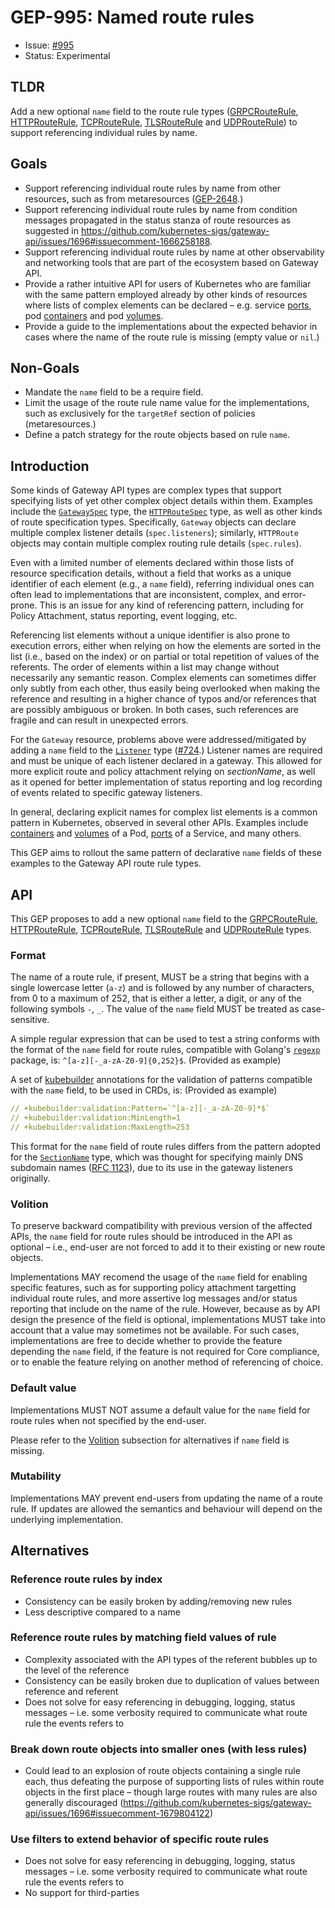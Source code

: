 # GEP-995: Named route rules

* Issue: [#995](https://github.com/kubernetes-sigs/gateway-api/issues/995)
* Status: Experimental

## TLDR

Add a new optional `name` field to the route rule types ([GRPCRouteRule](https://gateway-api.sigs.k8s.io/reference/spec/#gateway.networking.k8s.io/v1alpha2.GRPCRouteRule), [HTTPRouteRule](https://gateway-api.sigs.k8s.io/reference/spec/#gateway.networking.k8s.io/v1.HTTPRouteRule), [TCPRouteRule](https://gateway-api.sigs.k8s.io/reference/spec/#gateway.networking.k8s.io/v1alpha2.TCPRouteRule), [TLSRouteRule](https://gateway-api.sigs.k8s.io/reference/spec/#gateway.networking.k8s.io/v1alpha2.TLSRouteRule) and [UDPRouteRule](https://gateway-api.sigs.k8s.io/reference/spec/#gateway.networking.k8s.io/v1alpha2.UDPRouteRule)) to support referencing individual rules by name.

## Goals

* Support referencing individual route rules by name from other resources, such as from metaresources ([GEP-2648](https://gateway-api.sigs.k8s.io/geps/gep-2648/#apply-policies-to-sections-of-a-resource).)
* Support referencing individual route rules by name from condition messages propagated in the status stanza of route resources as suggested in https://github.com/kubernetes-sigs/gateway-api/issues/1696#issuecomment-1666258188.
* Support referencing individual route rules by name at other observability and networking tools that are part of the ecosystem based on Gateway API.
* Provide a rather intuitive API for users of Kubernetes who are familiar with the same pattern employed already by other kinds of resources where lists of complex elements can be declared – e.g. service [ports](https://kubernetes.io/docs/reference/kubernetes-api/service-resources/service-v1/#ServiceSpec), pod [containers](https://kubernetes.io/docs/reference/kubernetes-api/workload-resources/pod-v1/#containers) and pod [volumes](https://kubernetes.io/docs/reference/kubernetes-api/workload-resources/pod-v1/#volumes).
* Provide a guide to the implementations about the expected behavior in cases where the name of the route rule is missing (empty value or `nil`.)

## Non-Goals

* Mandate the `name` field to be a require field.
* Limit the usage of the route rule name value for the implementations, such as exclusively for the `targetRef` section of policies (metaresources.)
* Define a patch strategy for the route objects based on rule `name`.

## Introduction

Some kinds of Gateway API types are complex types that support specifying lists of yet other complex object details within them. Examples include the [`GatewaySpec`](https://gateway-api.sigs.k8s.io/reference/spec/#gateway.networking.k8s.io/v1.GatewaySpec) type, the [`HTTPRouteSpec`](https://gateway-api.sigs.k8s.io/reference/spec/#gateway.networking.k8s.io/v1.HTTPRouteSpec) type, as well as other kinds of route specification types. Specifically, `Gateway` objects can declare multiple complex listener details (`spec.listeners`); similarly, `HTTPRoute` objects may contain multiple complex routing rule details (`spec.rules`).

Even with a limited number of elements declared within those lists of resource specification details, without a field that works as a unique identifier of each element (e.g., a `name` field), referring individual ones can often lead to implementations that are inconsistent, complex, and error-prone. This is an issue for any kind of referencing pattern, including for Policy Attachment, status reporting, event logging, etc.

Referencing list elements without a unique identifier is also prone to execution errors, either when relying on how the elements are sorted in the list (i.e., based on the index) or on partial or total repetition of values of the referents. The order of elements within a list may change without necessarily any semantic reason. Complex elements can sometimes differ only subtly from each other, thus easily being overlooked when making the reference and resulting in a higher chance of typos and/or references that are possibly ambiguous or broken. In both cases, such references are fragile and can result in unexpected errors.

For the `Gateway` resource, problems above were addressed/mitigated by adding a `name` field to the [`Listener`](https://gateway-api.sigs.k8s.io/reference/spec/#gateway.networking.k8s.io/v1.Listener) type ([#724](https://github.com/kubernetes-sigs/gateway-api/issues/).) Listener names are required and must be unique of each listener declared in a gateway. This allowed for more explicit route and policy attachment relying on _sectionName_, as well as it opened for better implementation of status reporting and log recording of events related to specific gateway listeners.

In general, declaring explicit names for complex list elements is a common pattern in Kubernetes, observed in several other APIs. Examples include [containers](https://kubernetes.io/docs/reference/kubernetes-api/workload-resources/pod-v1/#containers) and [volumes](https://kubernetes.io/docs/reference/kubernetes-api/workload-resources/pod-v1/#volumes) of a Pod, [ports](https://kubernetes.io/docs/reference/kubernetes-api/service-resources/service-v1/#ServiceSpec) of a Service, and many others.

This GEP aims to rollout the same pattern of declarative `name` fields of these examples to the Gateway API route rule types.

## API

This GEP proposes to add a new optional `name` field to the [GRPCRouteRule](https://gateway-api.sigs.k8s.io/reference/spec/#gateway.networking.k8s.io/v1alpha2.GRPCRouteRule), [HTTPRouteRule](https://gateway-api.sigs.k8s.io/reference/spec/#gateway.networking.k8s.io/v1.HTTPRouteRule), [TCPRouteRule](https://gateway-api.sigs.k8s.io/reference/spec/#gateway.networking.k8s.io/v1alpha2.TCPRouteRule), [TLSRouteRule](https://gateway-api.sigs.k8s.io/reference/spec/#gateway.networking.k8s.io/v1alpha2.TLSRouteRule) and [UDPRouteRule](https://gateway-api.sigs.k8s.io/reference/spec/#gateway.networking.k8s.io/v1alpha2.UDPRouteRule) types.

### Format

The name of a route rule, if present, MUST be a string that begins with a single lowercase letter (`a-z`) and is followed by any number of characters, from 0 to a maximum of 252, that is either a letter, a digit, or any of the following symbols `-`, `_`. The value of the `name` field MUST be treated as case-sensitive.

A simple regular expression that can be used to test a string conforms with the format of the `name` field for route rules, compatible with Golang's [`regexp`](https://pkg.go.dev/regexp) package, is: `^[a-z][-_a-zA-Z0-9]{0,252}$`. (Provided as example)

A set of [kubebuilder](https://book.kubebuilder.io/reference/markers/crd-validation) annotations for the validation of patterns compatible with the `name` field, to be used in CRDs, is: (Provided as example)

```yaml
// +kubebuilder:validation:Pattern=`^[a-z][-_a-zA-Z0-9]*$`
// +kubebuilder:validation:MinLength=1
// +kubebuilder:validation:MaxLength=253
```

This format for the `name` field of route rules differs from the pattern adopted for the [`SectionName`](https://github.com/kubernetes-sigs/gateway-api/blob/f544a46ef92b7f234ee3e7bf50da35b05f862c35/apis/v1/shared_types.go#L624C10-L624C10) type, which was thought for specifying mainly DNS subdomain names ([RFC 1123](https://www.rfc-editor.org/rfc/rfc1123)), due to its use in the gateway listeners originally.

### Volition

To preserve backward compatibility with previous version of the affected APIs, the `name` field for route rules should be introduced in the API as optional – i.e., end-user are not forced to add it to their existing or new route objects.

Implementations MAY recomend the usage of the `name` field for enabling specific features, such as for supporting policy attachment targetting individual route rules, and more assertive log messages and/or status reporting that include on the name of the rule. However, because as by API design the presence of the field is optional, implementations MUST take into account that a value may sometimes not be available. For such cases, implementations are free to decide whether to provide the feature depending the `name` field, if the feature is not required for Core compliance, or to enable the feature relying on another method of referencing of choice.

### Default value

Implementations MUST NOT assume a default value for the `name` field for route rules when not specified by the end-user.

Please refer to the [Volition](#volition) subsection for alternatives if `name` field is missing.

### Mutability

Implementations MAY prevent end-users from updating the name of a route rule. If updates are allowed the semantics and behaviour will depend on the underlying implementation.

## Alternatives

### Reference route rules by index
- Consistency can be easily broken by adding/removing new rules
- Less descriptive compared to a name

### Reference route rules by matching field values of rule
- Complexity associated with the API types of the referent bubbles up to the level of the reference
- Consistency can be easily broken due to duplication of values between reference and referent
- Does not solve for easy referencing in debugging, logging, status messages – i.e. some verbosity required to communicate what route rule the events refers to

### Break down route objects into smaller ones (with less rules)
- Could lead to an explosion of route objects containing a single rule each, thus defeating the purpose of supporting lists of rules within route objects in the first place – though large routes with many rules are also generally discouraged (https://github.com/kubernetes-sigs/gateway-api/issues/1696#issuecomment-1679804122)

### Use filters to extend behavior of specific route rules
- Does not solve for easy referencing in debugging, logging, status messages – i.e. some verbosity required to communicate what route rule the events refers to
- No support for third-parties
